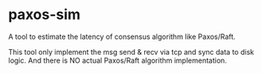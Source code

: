 # paxos-sim

A tool to estimate the latency of consensus algorithm like Paxos/Raft.

This tool only implement the msg send & recv via tcp and sync data to disk logic. And there is NO actual Paxos/Raft algorithm implementation.